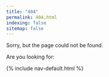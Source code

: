 ```yaml
---
title: "404"
permalink: 404.html
indexing: false
sitemap: false
---
```


Sorry, but the page could not be found.

Are you looking for:

{% include nav-default.html %}

<!---removed the excerpt: "Page Not Found" from the heading because was experiencing a jekyll error feb 11 2024>
